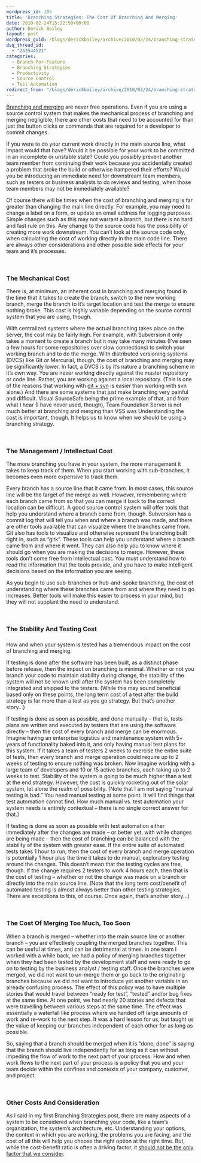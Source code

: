 ```yaml
---
wordpress_id: 105
title: 'Branching Strategies: The Cost Of Branching And Merging'
date: 2010-02-24T15:22:50+00:00
author: Derick Bailey
layout: post
wordpress_guid: /blogs/derickbailey/archive/2010/02/24/branching-strategies-the-cost-of-branching-and-merging.aspx
dsq_thread_id:
  - "262544521"
categories:
  - Branch-Per-Feature
  - Branching Strategies
  - Productivity
  - Source Control
  - Test Automation
redirect_from: "/blogs/derickbailey/archive/2010/02/24/branching-strategies-the-cost-of-branching-and-merging.aspx/"
---
```

[Branching and merging](http://www.lostechies.com/blogs/derickbailey/archive/2010/02/24/branching-strategies-when-to-branch-and-merge.aspx) are never free operations. Even if you are using a source control system that makes the mechanical process of branching and merging negligible, there are other costs that need to be accounted for than just the button clicks or commands that are required for a developer to commit changes. 

If you were to do your current work directly in the main source line, what impact would that have? Would it be possible for your work to be committed in an incomplete or unstable state? Could you possibly prevent another team member from continuing their work because you accidentally created a problem that broke the build or otherwise hampered their efforts? Would you be introducing an immediate need for downstream team members, such as testers or business analysts to do reviews and testing, when those team members may not be immediately available? 

Of course there will be times when the cost of branching and merging is far greater than changing the main line directly. For example, you may need to change a label on a form, or update an email address for logging purposes. Simple changes such as this may not warrant a branch, but there is no hard and fast rule on this. Any change to the source code has the possibility of creating more work downstream. You can’t look at the source code only, when calculating the cost of working directly in the main code line. There are always other considerations and other possible side effects for your team and it’s processes.&#160; 

&#160;

### The Mechanical Cost

There is, at minimum, an inherent cost in branching and merging found in the time that it takes to create the branch, switch to the new working branch, merge the branch to it’s target location and test the merge to ensure nothing broke. This cost is highly variable depending on the source control system that you are using, though. 

With centralized systems where the actual branching takes place on the server, the cost may be fairly high. For example, with Subversion it only takes a moment to create a branch but it may take many minutes (I’ve seen a few hours for some repositories over slow connections) to switch your working branch and to do the merge. With distributed versioning systems (DVCS) like Git or Mercurial, though, the cost of branching and merging may be significantly lower. In fact, a DVCS is by it’s nature a branching scheme in it’s own way. You are never working directly against the master repository or code line. Rather, you are working against a local repository. (This is one of the reasons that working with [git + svn](http://www.lostechies.com/blogs/derickbailey/archive/2010/02/03/branch-per-feature-how-i-manage-subversion-with-git-branches.aspx) is easier than working with svn alone.) And there are some systems that just make branching very painful and difficult. Visual SourceSafe being the prime example of that, and from what I hear (I have never used, though), Team Foundation Server is not much better at branching and merging than VSS was Understanding the cost is important, though. It helps us to know when we should be using a branching strategy. 

&#160;

### The Management / Intellectual Cost

The more branching you have in your system, the more management it takes to keep track of them. When you start working with sub-branches, it becomes even more expensive to track them.

Every branch has a source line that it came from. In most cases, this source line will be the target of the merge as well. However, remembering where each branch came from so that you can merge it back to the correct location can be difficult. A good source control system will offer tools that help you understand where a branch came from, though. Subversion has a commit log that will tell you when and where a branch was made, and there are other tools available that can visualize where the branches came from. Git also has tools to visualize and otherwise represent the branching built right in, such as “gitk”. These tools can help you understand where a branch came from and where it went. They can also help you to know where it should go when you are making the decisions to merge. However, these tools don’t come free from intellectual cost. You must understand how to read the information that the tools provide, and you have to make intelligent decisions based on the information you are seeing.

As you begin to use sub-branches or hub-and-spoke branching, the cost of understanding where these branches came from and where they need to go increases. Better tools will make this easier to process in your mind, but they will not supplant the need to understand. 

&#160;

### The Stability And Testing Cost

### 

How and when your system is tested has a tremendous impact on the cost of branching and merging. 

If testing is done after the software has been built, as a distinct phase before release, then the impact on branching is minimal. Whether or not you branch your code to maintain stability during change, the stability of the system will not be known until after the system has been completely integrated and shipped to the testers. (While this may sound beneficial based only on these points, the long term cost of a test after the build strategy is far more than a test as you go strategy. But that’s another story…)

If testing is done as soon as possible, and done manually – that is, tests plans are written and executed by testers that are using the software directly – then the cost of every branch and merge can be enormous. Imagine having an enterprise logistics and maintenance system with 5+ years of functionality baked into it, and only having manual test plans for this system. If it takes a team of testers 2 weeks to exercise the entire suite of tests, then every branch and merge operation could require up to 2 weeks of testing to ensure nothing was broken. Now imagine working with a large team of developers and 10 or 15 active branches, each taking up to 2 weeks to test. Stability of the system is going to be much higher than a test at the end strategy. However, the cost is quickly rocketing out of the solar system, let alone the realm of possibility. (Note that I am not saying “manual testing is bad.” You need manual testing at some point. It will find things that test automation cannot find. How much manual vs. test automation your system needs is entirely contextual – there is no single correct answer for that.)

If testing is done as soon as possible with test automation either immediately after the changes are made – or better yet, with while changes are being made – then the cost of branching can be balanced with the stability of the system with greater ease. If the entire suite of automated tests takes 1 hour to run, then the cost of every branch and merge operation is potentially 1 hour plus the time it takes to do manual, exploratory testing around the changes. This doesn’t mean that the testing cycles are free, though. If the change requires 2 testers to work 4 hours each, then that is the cost of testing – whether or not the change was made on a branch or directly into the main source line. (Note that the long term cost/benefit of automated testing is almost always better than other testing strategies. There are exceptions to this, of course. Once again, that’s another story…)

&#160;

### The Cost Of Merging Too Much, Too Soon

When a branch is merged – whether into the main source line or another branch – you are effectively coupling the merged branches together. This can be useful at times, and can be detrimental at times. In one team I worked with a while back, we had a policy of merging branches together when they had been tested by the development staff and were ready to go on to testing by the business analyst / testing staff. Once the branches were merged, we did not want to un-merge them or go back to the originating branches because we did not want to introduce yet another variable in an already confusing process. The effect of this policy was to have multiple stories that would travel between “ready for test”, “tested” and/or bug fixes at the same time. At one point, we had nearly 20 stories and defects that were travelling between various steps at the same time. The effect was essentially a waterfall like process where we handed off large amounts of work and re-work to the next step. It was a hard lesson for us, but taught us the value of keeping our branches independent of each other for as long as possible.

So, saying that a branch should be merged when it is “done, done” is saying that the branch should live independently for as long as it can without impeding the flow of work to the next part of your process. How and when work flows to the next part of your process is a policy that you and your team decide within the confines and contexts of your company, customer, and project. 

&#160;

### Other Costs And Consideration

As I said in my first Branching Strategies post, there are many aspects of a system to be considered when branching your code, like a team’s organization, the system’s architecture, etc. Understanding your options, the context in which you are working, the problems you are facing, and the cost of all this will help you choose the right option at the right time. But, while the cost-benefit ratio is often a driving factor, it [should not be the only factor that we consider](http://www.lostechies.com/blogs/derickbailey/archive/2010/02/06/using-roi-as-a-constraint-not-an-end-in-itself.aspx).